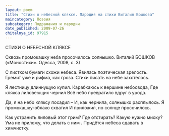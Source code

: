 ```yaml
---
layout: poem
title: "Стихи о небесной кляксе. Пародия на стихи Виталия Бошкова"
maincategory: Поэзия
subcategory: Подражания и пародии
date_published: 2009-07-26
chitalnya_id: 97915
---
```




СТИХИ О НЕБЕСНОЙ КЛЯКСЕ

Сквозь промокашку неба 
просочилось солнышко.
Виталий БОШКОВ
(«Моностихи». Одесса, 2008, с. 3)

С листком бумаги схожи небеса.
Явилась поэтическая зрелость.
Гремит уже и рифма, как гроза.
Стихи писать на небе захотелось.

Я лестницу длиннущую купил.
Карабкаюсь к вершине небосвода,
Где клякса лиловеющих чернил 
Всё небо превратило вдруг в урода.

Да, я на небо кляксу посадил –
И, как чернила, солнышко расплылось.
Я промокашку-облако схватил
И приложил, но солнце просочилось.

Как устранить лиловый этот грим?
Где отстирать? Какую нужно миску?
Ума не приложу, что делать с ним .
Придётся небеса сдавать в химчистку.






